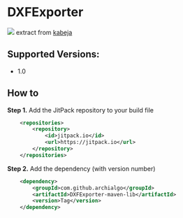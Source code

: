 # DXFExporter
[![](https://jitpack.io/v/archialgo/DXFExporter.svg)](https://jitpack.io/#archialgo/DXFExporter)
extract from [kabeja]([http://www.v3ga.net/](https://github.com/Antea/kabeja))  

## Supported Versions:  
- 1.0

## How to
**Step 1.** Add the JitPack repository to your build file
``` xml
	<repositories>
		<repository>
		    <id>jitpack.io</id>
		    <url>https://jitpack.io</url>
		</repository>
	</repositories>
```
**Step 2.** Add the dependency (with version number)
``` xml
	<dependency>
	    <groupId>com.github.archialgo</groupId>
	    <artifactId>DXFExporter-maven-lib</artifactId>
	    <version>Tag</version>
	</dependency>
```
